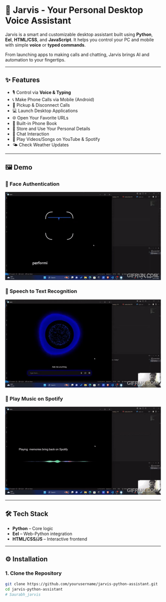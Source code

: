 # 🤖 Jarvis - Your Personal Desktop Voice Assistant

Jarvis is a smart and customizable desktop assistant built using **Python**, **Eel**, **HTML/CSS**, and **JavaScript**. It helps you control your PC and mobile with simple **voice** or **typed commands**.

From launching apps to making calls and chatting, Jarvis brings AI and automation to your fingertips.

---

## ✨ Features

- 🎙️ Control via **Voice & Typing**
- 📞 Make Phone Calls via Mobile (Android)
- 📲 Pickup & Disconnect Calls
- 💻 Launch Desktop Applications
- 🌐 Open Your Favorite URLs
- 📔 Built-in Phone Book
- 🙋 Store and Use Your Personal Details
- 🤖 Chat Interaction
- 🎵 Play Videos/Songs on YouTube & Spotify
- 🌤️ Check Weather Updates

---

## 🖼️ Demo

### 🔐 Face Authentication  
![Face Authentication](https://github.com/digambar2002/image-hosting/blob/main/How_to_make_Jarvis_in_Python__voice_assistant__jarvis_iron_m.gif)

### 🎤 Speech to Text Recognition  
![Speech to Text](https://github.com/digambar2002/image-hosting/blob/main/e.gif)

### 🎵 Play Music on Spotify  
![Play Music in Spotify](https://github.com/digambar2002/image-hosting/blob/main/2.gif)

---

## 🛠️ Tech Stack

- **Python** – Core logic
- **Eel** – Web-Python integration
- **HTML/CSS/JS** – Interactive frontend

---

## ⚙️ Installation

### 1. Clone the Repository

```bash
git clone https://github.com/yourusername/jarvis-python-assistant.git
cd jarvis-python-assistant
#   S a u r a b h _ j a r v i s 
 
 